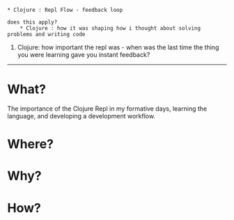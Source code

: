     * Clojure : Repl Flow - feedback loop

    does this apply?
        * Clojure : how it was shaping how i thought about solving problems and writing code

1. Clojure: how important the repl was - when was the last time the thing you were learning gave you instant feedback?

----

# What?
The importance of the Clojure Repl in my formative days, learning the language, and developing a development workflow.

# Where?


# Why?

# How?
